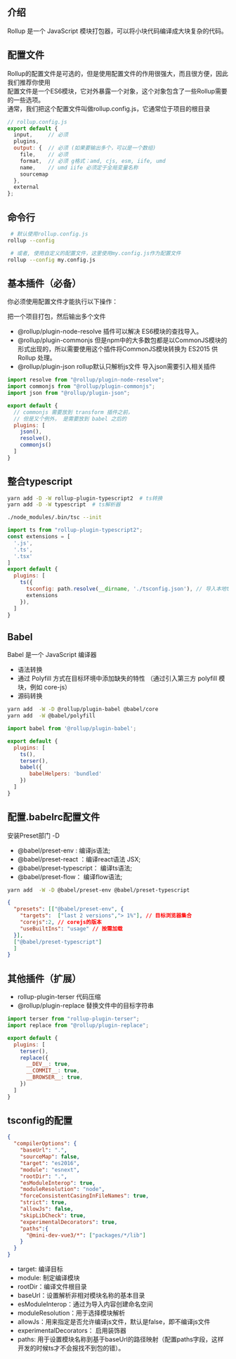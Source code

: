 ## 介绍
Rollup 是一个 JavaScript 模块打包器，可以将小块代码编译成大块复杂的代码。
## 配置文件

Rollup的配置文件是可选的，但是使用配置文件的作用很强大，而且很方便，因此我们推荐你使用  
配置文件是一个ES6模块，它对外暴露一个对象，这个对象包含了一些Rollup需要的一些选项。  
通常，我们把这个配置文件叫做rollup.config.js，它通常位于项目的根目录  

``` javascript
// rollup.config.js
export default {
  input,     // 必须
  plugins,
  output: {  // 必须 (如果要输出多个，可以是一个数组)
    file,    // 必须
    format,  // 必须 g格式：amd, cjs, esm, iife, umd
    name,    // umd iife 必须定于全局变量名称
    sourcemap
  },
  external
};
```
## 命令行
``` bash
 # 默认使用rollup.config.js
rollup --config

 # 或者, 使用自定义的配置文件，这里使用my.config.js作为配置文件
rollup --config my.config.js
```

## 基本插件（必备）
你必须使用配置文件才能执行以下操作：  

把一个项目打包，然后输出多个文件  
- @rollup/plugin-node-resolve 插件可以解决 ES6模块的查找导入。  
- @rollup/plugin-commonjs 但是npm中的大多数包都是以CommonJS模块的形式出现的，所以需要使用这个插件将CommonJS模块转换为 ES2015 供 Rollup 处理。  
- @rollup/plugin-json rollup默认只解析js文件 导入json需要引入相关插件

``` javascript
import resolve from "@rollup/plugin-node-resolve";
import commonjs from "@rollup/plugin-commonjs";
import json from "@rollup/plugin-json";

export default {
  // commonjs 需要放到 transform 插件之前，
  // 但是又个例外， 是需要放到 babel 之后的
  plugins: [
    json(),
    resolve(), 
    commonjs()
  ]
}
```
## 整合typescript
``` bash
yarn add -D -W rollup-plugin-typescript2  # ts转换
yarn add -D -W typescript  # ts解析器

./node_modules/.bin/tsc --init
```
``` javascript
import ts from "rollup-plugin-typescript2";
const extensions = [
  '.js',
  '.ts',
  '.tsx'
]
export default {
  plugins: [
    ts({
      tsconfig: path.resolve(__dirname, './tsconfig.json'), // 导入本地ts配置
      extensions
    }),
  ]
}
```
## Babel
Babel 是一个 JavaScript 编译器
- 语法转换
- 通过 Polyfill 方式在目标环境中添加缺失的特性 （通过引入第三方 polyfill 模块，例如 core-js）
- 源码转换
``` bash
yarn add  -W -D @rollup/plugin-babel @babel/core
yarn add  -W @babel/polyfill
```
``` js
import babel from '@rollup/plugin-babel';

export default {
  plugins: [
    ts(),
    terser(),
    babel({
       babelHelpers: 'bundled' 
    })
  ]
}
```
## 配置.babelrc配置文件
安装Preset部门 -D  
- @babel/preset-env : 编译js语法;  
- @babel/preset-react ：编译react语法 JSX;  
- @babel/preset-typescript： 编译ts语法;   
- @babel/preset-flow： 编译flow语法;  
``` bash
yarn add  -W -D @babel/preset-env @babel/preset-typescript
```

``` json
{
  "presets": [["@babel/preset-env", {
    "targets":  ["last 2 versions","> 1%"], // 目标浏览器集合
    "corejs":2, // corejs的版本
    "useBuiltIns": "usage" // 按需加载
  }],
  ["@babel/preset-typescript"]
  ]
}
```
## 其他插件（扩展）

- rollup-plugin-terser 代码压缩  
- @rollup/plugin-replace 替换文件中的目标字符串


``` javascript
import terser from "rollup-plugin-terser";
import replace from "@rollup/plugin-replace";

export default {
  plugins: [
    terser(),
    replace({
      __DEV__: true,
      __COMMIT__: true,
      __BROWSER__: true,
    })
  ]
}
```
## tsconfig的配置
```json
{
  "compilerOptions": {
    "baseUrl": ".",
    "sourceMap": false,
    "target": "es2016",
    "module": "esnext",
    "rootDir": ".", 
    "esModuleInterop": true,
    "moduleResolution": "node",
    "forceConsistentCasingInFileNames": true,
    "strict": true,
    "allowJs": false,
    "skipLibCheck": true,
    "experimentalDecorators": true,
    "paths":{
      "@mini-dev-vue3/*": ["packages/*/lib"]
    }
  }
}
```
- target: 编译目标  
- module: 制定编译模块  
- rootDir：编译文件根目录  
- baseUrl：设置解析非相对模块名称的基本目录  
- esModuleInterop：通过为导入内容创建命名空间  
- moduleResolution：用于选择模块解析  
- allowJs：用来指定是否允许编译js文件，默认是false，即不编译js文件  
- experimentalDecorators： 启用装饰器  
- paths: 用于设置模块名称到基于baseUrl的路径映射（配置paths字段，这样开发的时候ts才不会报找不到包的错）。

